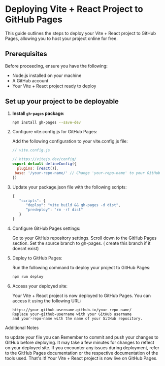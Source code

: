 # Deploying Vite + React Project to GitHub Pages

This guide outlines the steps to deploy your Vite + React project to GitHub Pages, allowing you to host your project online for free.

## Prerequisites

Before proceeding, ensure you have the following:

- Node.js installed on your machine
- A GitHub account
- Your Vite + React project ready to deploy

## Set up your project to be deployable

1. **Install `gh-pages` package:**

   ```bash
   npm install gh-pages --save-dev
   ```
   
2. Configure vite.config.js for GitHub Pages:

   Add the following configuration to your vite.config.js file:

   ```js
   // vite.config.js

   // https://vitejs.dev/config/
   export default defineConfig({
     plugins: [react()],
    base: '/your-repo-name/' // Change 'your-repo-name' to your GitHub repository name
   })
   ```
 
3. Update your package.json file with the following scripts:

   ```js
   {
      "scripts": {
         "deploy": "vite build && gh-pages -d dist",
         "predeploy": "rm -rf dist"
      }
   }
   ```

4. Configure GitHub Pages settings:

   Go to your GitHub repository settings.
   Scroll down to the GitHub Pages section.
   Set the source branch to gh-pages. ( create this branch if it doesnt exist)

5. Deploy to GitHub Pages:

   Run the following command to deploy your project to GitHub Pages:

   ```bash
   npm run deploy
   ```
6. Access your deployed site:

   Your Vite + React project is now deployed to GitHub Pages. You can access it using the following URL:

   ```
   https://your-github-username.github.io/your-repo-name/
   Replace your-github-username with your GitHub username 
   and your-repo-name with the name of your GitHub repository.
   ```


Additional Notes


to update your file you can 
Remember to commit and push your changes to GitHub before deploying.
It may take a few minutes for changes to reflect on your deployed site.
If you encounter any issues during deployment, refer to the GitHub Pages documentation or the respective documentation of the tools used.
That's it! Your Vite + React project is now live on GitHub Pages.
